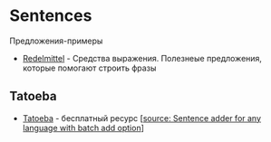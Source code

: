 # Sentences

Предложения-примеры

- [Redelmittel](./redemittel/REDELMITTEL.md) - Средства выражения. Полезнеые предложения, которые помогают строить фразы

## Tatoeba

- [Tatoeba](https://tatoeba.org/en/downloads) - бесплатный ресурс [[source: Sentence adder for any language with batch add option](https://ankiweb.net/shared/info/1682655437)]
